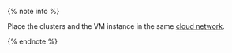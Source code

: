 {% note info %}

Place the clusters and the VM instance in the same [cloud network](../vpc/concepts/network.md).

{% endnote %}
